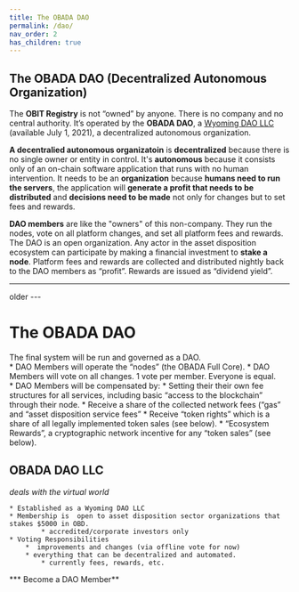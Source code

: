 ```yaml
---
title: The OBADA DAO
permalink: /dao/
nav_order: 2
has_children: true
---
```


## The OBADA DAO (Decentralized Autonomous Organization)
The **OBIT Registry** is not “owned” by anyone.  There is no company and no central authority.  It’s operated by the **OBADA DAO**, a [Wyoming DAO LLC](https://www.coindesk.com/wyoming-dao-llc-law-passed) (available July 1, 2021), a decentralized autonomous organization.   

**A decentralied autonomous organizatoin** is **decentralized** because there is no single owner or entity in control.   It's **autonomous** because it consists only of an on-chain software application that runs with no human intervention.  It needs to be an **organization** because **humans need to run the servers**, the application will **generate a profit that needs to be distributed** and **decisions need to be made** not only for changes but to set fees and rewards.

**DAO members** are like the "owners" of this non-company. They run the nodes, vote on all platform changes, and set all platform fees and rewards.   The DAO is an open organization.   Any actor in the asset disposition ecosystem can participate by making a financial investment to **stake a node**.   Platform fees and rewards are collected and distributed  nightly back to the DAO members as “profit”.  Rewards are issued as “dividend yield”.    



<hr>

older ---
# The OBADA DAO
The final system will be run and governed as a DAO.  
	* DAO Members will operate the “nodes” (the OBADA Full Core).
	* DAO Members will vote on all changes.  1 vote per member.  Everyone is equal.  
	* DAO Members will be compensated by:
		* Setting their their own fee structures for all services, including basic  “access to the blockchain” through their node.
		* Receive a share of the collected network fees (“gas” and “asset disposition service fees”
		* Receive “token rights” which is a share of all legally implemented token sales (see below).
		* “Ecosystem Rewards”, a cryptographic network incentive for any “token sales” (see below).  


## OBADA DAO LLC
 *deals with the virtual world* 

	* Established as a Wyoming DAO LLC
	* Membership is  open to asset disposition sector organizations that stakes $5000 in OBD.
			* accredited/corporate investors only
	* Voting Responsibilities  
		*  improvements and changes (via offline vote for now)
		* everything that can be decentralized and automated.
			* currently fees, rewards, etc.
*** Become a DAO Member**
